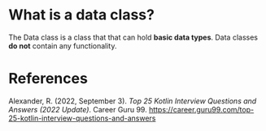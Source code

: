 # What is a data class? 

The Data class is a class that that 
can hold **basic data types**. Data 
classes **do not** contain any functionality. 

# References 
Alexander, R. (2022, September 3). *Top 25 Kotlin Interview Questions and Answers (2022 Update)*. Career Guru 99. <https://career.guru99.com/top-25-kotlin-interview-questions-and-answers> 
